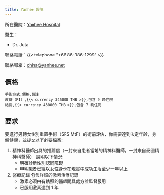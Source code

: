 ```yaml
---
title: Yanhee 醫院
---
```


所在醫院：[Yanhee Hospital](https://goo.gl/maps/2mYsALRVJe3xjPEeA)

醫生：

- Dr. Juta

聯絡電話：{{< telephone "+66 86-386-1299" >}}

聯絡郵箱：<china@yanhee.net>

## 價格

```csv
手術方式,價格,備註
皮瓣（PI）,{{< currency 345000 THB >}},包含 9 晚住院
結腸,{{< currency 430000 THB >}},包含 7 晚住院
```

## 要求

要進行男轉女性別重置手術（SRS MtF）的術前評估，你需要達到法定年齡，身體健康，並提交以下必要檔案:

1. 精神科醫師出具的推薦信（一封來自患者當地的精神科醫師，一封來自泰國精神科醫師），說明以下情況:
   - 明確診斷性別認同障礙
   - 申明患者已經以女性身份在現實中成功生活至少一年以上
1. 醫療記錄 包含詳細的激素治療記錄
   - 激素必須由有執照的醫師開具處方並監督服用
   - 已服用激素達到 1 年
